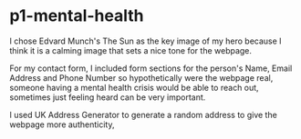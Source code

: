 # p1-mental-health
I chose Edvard Munch's The Sun as the key image of my hero because I think it is a calming image that sets a nice tone for the webpage.



For my contact form, I included form sections for the person's Name, Email Address and Phone Number so hypothetically were the webpage real, someone having a mental health crisis would be able to reach out, sometimes just feeling heard can be very important.

I used UK Address Generator to generate a random address to give the webpage more authenticity,